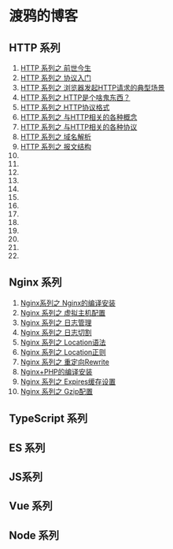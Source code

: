 # 渡鸦的博客


## HTTP 系列

1. [HTTP 系列之 前世今生](https://github.com/ravencrown/blog/issues/45)
2. [HTTP 系列之 协议入门](https://github.com/ravencrown/blog/issues/43)
3. [HTTP 系列之 浏览器发起HTTP请求的典型场景](https://github.com/ravencrown/blog/issues/44)
2. [HTTP 系列之 HTTP是个啥鬼东西？](https://github.com/ravencrown/blog/issues/46)
2. [HTTP 系列之 HTTP协议格式](https://github.com/ravencrown/blog/issues/47)
2. [HTTP 系列之 与HTTP相关的各种概念](https://github.com/ravencrown/blog/issues/48)
2. [HTTP 系列之 与HTTP相关的各种协议](https://github.com/ravencrown/blog/issues/49)
2. [HTTP 系列之 域名解析](https://github.com/ravencrown/blog/issues/50)
2. [HTTP 系列之 报文结构](https://github.com/ravencrown/blog/issues/51)
2. []()
2. []()
2. []()
2. []()
2. []()
2. []()
2. []()
2. []()
2. []()
2. []()
2. []()
2. []()
2. []()



## Nginx 系列

1. [Nginx系列之 Nginx的编译安装](https://github.com/ravencrown/blog/issues/6)
2. [Nginx 系列之 虚拟主机配置](https://github.com/ravencrown/blog/issues/7)
3. [Nginx 系列之 日志管理](https://github.com/ravencrown/blog/issues/8)
4. [Nginx 系列之 日志切割](https://github.com/ravencrown/blog/issues/9)
5. [Nginx 系列之 Location语法](https://github.com/ravencrown/blog/issues/10)
6. [Nginx 系列之 Location正则](https://github.com/ravencrown/blog/issues/11)
7. [Nginx 系列之 重定向Rewrite](https://github.com/ravencrown/blog/issues/12)
8. [Nginx+PHP的编译安装](https://github.com/ravencrown/blog/issues/13)
9. [Nginx 系列之 Expires缓存设置](https://github.com/ravencrown/blog/issues/14)
10. [Nginx 系列之 Gzip配置](https://github.com/ravencrown/blog/issues/15)



## TypeScript 系列

## ES 系列

## JS系列

## Vue 系列

## Node 系列







